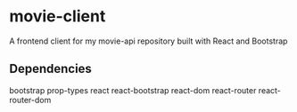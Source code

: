 # movie-client

A frontend client for my movie-api repository built with React and Bootstrap

## Dependencies

bootstrap
prop-types
react
react-bootstrap
react-dom
react-router
react-router-dom
